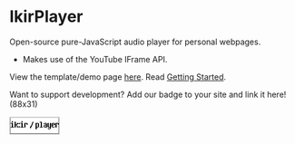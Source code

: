 # IkirPlayer
Open-source pure-JavaScript audio player for personal webpages.
- Makes use of the YouTube IFrame API.

View the template/demo page [here](https://ramenguy.github.io/IkirPlayer/).
Read [Getting Started](https://ramen-guy.neocities.org).

Want to support development? Add our badge to your site and link it here! (88x31)

![IkirPlayer badge](/badge.png)
